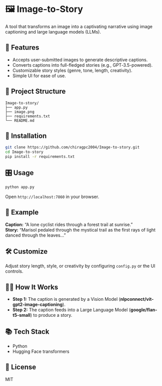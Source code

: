 # 🖼 Image-to-Story

A tool that transforms an image into a captivating narrative using image captioning and large language models (LLMs).

## 🔧 Features

- Accepts user-submitted images to generate descriptive captions.
- Converts captions into full-fledged stories (e.g., GPT‑3.5-powered).
- Customizable story styles (genre, tone, length, creativity).
- Simple UI for ease of use.

## 📁 Project Structure

```
Image-to-story/
├── app.py
├── image.png
├── requirements.txt
└── README.md
```

## 🚀 Installation

```bash
git clone https://github.com/chiragpc2004/Image-to-story.git
cd Image-to-story
pip install -r requirements.txt
```

## 🎛 Usage

```bash
python app.py
```

Open `http://localhost:7860` in your browser.

## 📝 Example

**Caption:** “A lone cyclist rides through a forest trail at sunrise.”\
**Story:** “Marisol pedaled through the mystical trail as the first rays of light danced through the leaves...”

## 🛠 Customize

Adjust story length, style, or creativity by configuring `config.py` or the UI controls.

## 🧑‍🏫 How It Works

- **Step 1:** The caption is generated by a Vision Model (**nlpconnect/vit-gpt2-image-captioning**).
- **Step 2:** The caption feeds into a Large Language Model (**google/flan-t5-small**) to produce a story.

## 📚 Tech Stack

- Python
- Hugging Face transformers

## 📄 License

MIT

